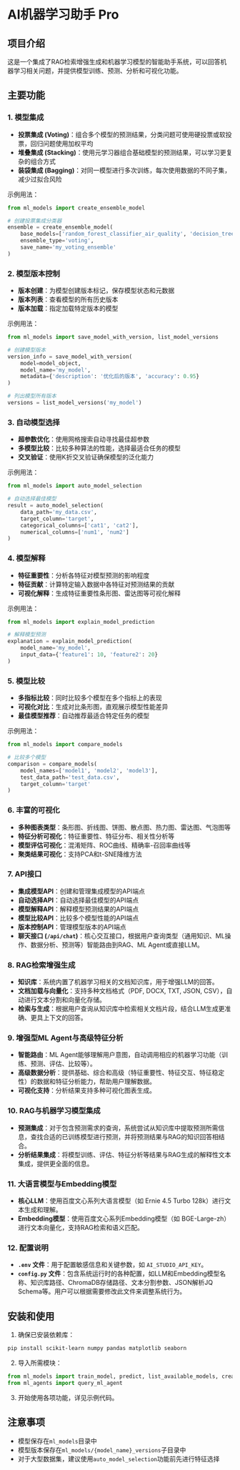 # AI机器学习助手 Pro

## 项目介绍

这是一个集成了RAG检索增强生成和机器学习模型的智能助手系统，可以回答机器学习相关问题，并提供模型训练、预测、分析和可视化功能。

## 主要功能

### 1. 模型集成

- **投票集成 (Voting)**：组合多个模型的预测结果，分类问题可使用硬投票或软投票，回归问题使用加权平均
- **堆叠集成 (Stacking)**：使用元学习器组合基础模型的预测结果，可以学习更复杂的组合方式
- **装袋集成 (Bagging)**：对同一模型进行多次训练，每次使用数据的不同子集，减少过拟合风险

示例用法：
```python
from ml_models import create_ensemble_model

# 创建投票集成分类器
ensemble = create_ensemble_model(
    base_models=['random_forest_classifier_air_quality', 'decision_tree_air_quality'],
    ensemble_type='voting',
    save_name='my_voting_ensemble'
)
```

### 2. 模型版本控制

- **版本创建**：为模型创建版本标记，保存模型状态和元数据
- **版本列表**：查看模型的所有历史版本
- **版本加载**：指定加载特定版本的模型

示例用法：
```python
from ml_models import save_model_with_version, list_model_versions

# 创建模型版本
version_info = save_model_with_version(
    model=model_object,
    model_name='my_model',
    metadata={'description': '优化后的版本', 'accuracy': 0.95}
)

# 列出模型所有版本
versions = list_model_versions('my_model')
```

### 3. 自动模型选择

- **超参数优化**：使用网格搜索自动寻找最佳超参数
- **多模型比较**：比较多种算法的性能，选择最适合任务的模型
- **交叉验证**：使用K折交叉验证确保模型的泛化能力

示例用法：
```python
from ml_models import auto_model_selection

# 自动选择最佳模型
result = auto_model_selection(
    data_path='my_data.csv',
    target_column='target',
    categorical_columns=['cat1', 'cat2'],
    numerical_columns=['num1', 'num2']
)
```

### 4. 模型解释

- **特征重要性**：分析各特征对模型预测的影响程度
- **特征贡献**：计算特定输入数据中各特征对预测结果的贡献
- **可视化解释**：生成特征重要性条形图、雷达图等可视化解释

示例用法：
```python
from ml_models import explain_model_prediction

# 解释模型预测
explanation = explain_model_prediction(
    model_name='my_model',
    input_data={'feature1': 10, 'feature2': 20}
)
```

### 5. 模型比较

- **多指标比较**：同时比较多个模型在多个指标上的表现
- **可视化对比**：生成对比条形图，直观展示模型性能差异
- **最佳模型推荐**：自动推荐最适合特定任务的模型

示例用法：
```python
from ml_models import compare_models

# 比较多个模型
comparison = compare_models(
    model_names=['model1', 'model2', 'model3'],
    test_data_path='test_data.csv',
    target_column='target'
)
```

### 6. 丰富的可视化

- **多种图表类型**：条形图、折线图、饼图、散点图、热力图、雷达图、气泡图等
- **特征分析可视化**：特征重要性、特征分布、相关性分析等
- **模型评估可视化**：混淆矩阵、ROC曲线、精确率-召回率曲线等
- **聚类结果可视化**：支持PCA和t-SNE降维方法

### 7. API接口

- **集成模型API**：创建和管理集成模型的API端点
- **自动选择API**：自动选择最佳模型的API端点
- **模型解释API**：解释模型预测结果的API端点
- **模型比较API**：比较多个模型性能的API端点
- **版本控制API**：管理模型版本的API端点
- **聊天接口 (`/api/chat`)**：核心交互接口，根据用户查询类型（通用知识、ML操作、数据分析、预测等）智能路由到RAG、ML Agent或直接LLM。

### 8. RAG检索增强生成

- **知识库**：系统内置了机器学习相关的文档知识库，用于增强LLM的回答。
- **文档加载与向量化**：支持多种文档格式（PDF, DOCX, TXT, JSON, CSV），自动进行文本分割和向量化存储。
- **检索与生成**：根据用户查询从知识库中检索相关文档片段，结合LLM生成更准确、更具上下文的回答。

### 9. 增强型ML Agent与高级特征分析

- **智能路由**：ML Agent能够理解用户意图，自动调用相应的机器学习功能（训练、预测、评估、比较等）。
- **高级数据分析**：提供基础、综合和高级（特征重要性、特征交互、特征稳定性）的数据和特征分析能力，帮助用户理解数据。
- **可视化支持**：分析结果支持多种可视化图表生成。

### 10. RAG与机器学习模型集成

- **预测集成**：对于包含预测需求的查询，系统尝试从知识库中提取预测所需信息，查找合适的已训练模型进行预测，并将预测结果与RAG的知识回答相结合。
- **分析结果集成**：将模型训练、评估、特征分析等结果与RAG生成的解释性文本集成，提供更全面的信息。

### 11. 大语言模型与Embedding模型

- **核心LLM**：使用百度文心系列大语言模型（如 Ernie 4.5 Turbo 128k）进行文本生成和理解。
- **Embedding模型**：使用百度文心系列Embedding模型（如 BGE-Large-zh）进行文本向量化，支持RAG检索和语义匹配。

### 12. 配置说明

- **`.env` 文件**：用于配置敏感信息和关键参数，如 `AI_STUDIO_API_KEY`。
- **`config.py` 文件**：包含系统运行时的各种配置，如LLM和Embedding模型名称、知识库路径、ChromaDB存储路径、文本分割参数、JSON解析JQ Schema等。用户可以根据需要修改此文件来调整系统行为。

## 安装和使用

1. 确保已安装依赖库：
```bash
pip install scikit-learn numpy pandas matplotlib seaborn
```

2. 导入所需模块：
```python
from ml_models import train_model, predict, list_available_models, create_ensemble_model
from ml_agents import query_ml_agent
```

3. 开始使用各项功能，详见示例代码。

## 注意事项

- 模型保存在`ml_models`目录中
- 模型版本保存在`ml_models/{model_name}_versions`子目录中
- 对于大型数据集，建议使用`auto_model_selection`功能前先进行特征选择